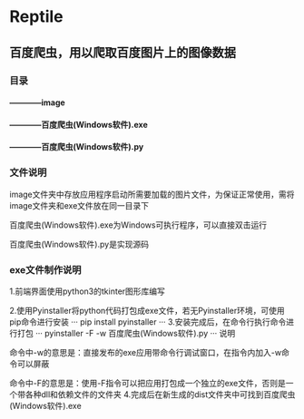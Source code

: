 # Reptile
## 百度爬虫，用以爬取百度图片上的图像数据
### 目录
#### ————image
#### ————百度爬虫(Windows软件).exe
#### ————百度爬虫(Windows软件).py
### 文件说明
image文件夹中存放应用程序启动所需要加载的图片文件，为保证正常使用，需将image文件夹和exe文件放在同一目录下

百度爬虫(Windows软件).exe为Windows可执行程序，可以直接双击运行

百度爬虫(Windows软件).py是实现源码
### exe文件制作说明
1.前端界面使用python3的tkinter图形库编写

2.使用Pyinstaller将python代码打包成exe文件，若无Pyinstaller环境，可使用pip命令进行安装
···
pip install pyinstaller
···
3.安装完成后，在命令行执行命令进行打包
···
pyinstaller -F -w 百度爬虫(Windows软件).py
···
说明

命令中-w的意思是：直接发布的exe应用带命令行调试窗口，在指令内加入-w命令可以屏蔽

命令中-F的意思是：使用-F指令可以把应用打包成一个独立的exe文件，否则是一个带各种dll和依赖文件的文件夹
4.完成后在新生成的dist文件夹中可找到百度爬虫(Windows软件).exe
